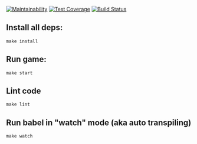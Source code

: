 [![Maintainability](https://api.codeclimate.com/v1/badges/c9812bfbe6741acc4a5c/maintainability)](https://codeclimate.com/github/matvey-b/project-lvl1-s320/maintainability) [![Test Coverage](https://api.codeclimate.com/v1/badges/c9812bfbe6741acc4a5c/test_coverage)](https://codeclimate.com/github/matvey-b/project-lvl1-s320/test_coverage) [![Build Status](https://travis-ci.org/matvey-b/project-lvl1-s320.svg?branch=master)](https://travis-ci.org/matvey-b/project-lvl1-s320)

## Install all deps:

```
make install
```

## Run game:

```
make start
```

## Lint code

```
make lint
```

## Run babel in "watch" mode (aka auto transpiling)

```
make watch
```
